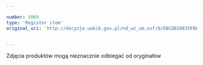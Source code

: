 ```yaml
---

number: 5069
type: 'Register item'
original_uri: 'http://decyzje.uokik.gov.pl/nd_wz_um.nsf/0/EBCDB38835FBE270C1257BBA00382885?OpenDocument'


---
```


Zdjęcia produktów mogą nieznacznie odbiegać od oryginałów
